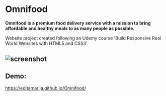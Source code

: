 # Omnifood

**Omnifood is a premium food delivery service with a mission to bring affordable and healthy meals to as many people as possible.**
  
Website project created following an Udemy course 'Build Responsive Real World Websites with HTML5 and CSS3'.


![screenshot](https://user-images.githubusercontent.com/52567746/78704556-b15a1880-7914-11ea-8586-5115be896aba.png)
--
## Demo:
https://editamarija.github.io/Omnifood/
